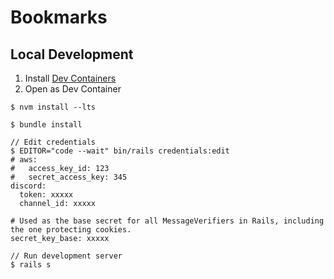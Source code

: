 # Bookmarks

## Local Development

1. Install [Dev Containers](https://marketplace.visualstudio.com/items?itemName=ms-vscode-remote.remote-containers)
2. Open as Dev Container

```console
$ nvm install --lts

$ bundle install

// Edit credentials
$ EDITOR="code --wait" bin/rails credentials:edit
# aws:
#   access_key_id: 123
#   secret_access_key: 345
discord:
  token: xxxxx
  channel_id: xxxxx

# Used as the base secret for all MessageVerifiers in Rails, including the one protecting cookies.
secret_key_base: xxxxx

// Run development server
$ rails s
```
